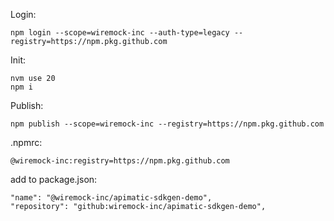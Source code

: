 Login:

```
npm login --scope=wiremock-inc --auth-type=legacy --registry=https://npm.pkg.github.com
```

Init:

```
nvm use 20
npm i
```

Publish:

```
npm publish --scope=wiremock-inc --registry=https://npm.pkg.github.com
```

.npmrc:

```
@wiremock-inc:registry=https://npm.pkg.github.com
```

add to package.json:

```
"name": "@wiremock-inc/apimatic-sdkgen-demo",
"repository": "github:wiremock-inc/apimatic-sdkgen-demo",
```
